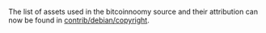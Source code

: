 The list of assets used in the bitcoinnoomy source and their attribution can now be found in [contrib/debian/copyright](../contrib/debian/copyright).
